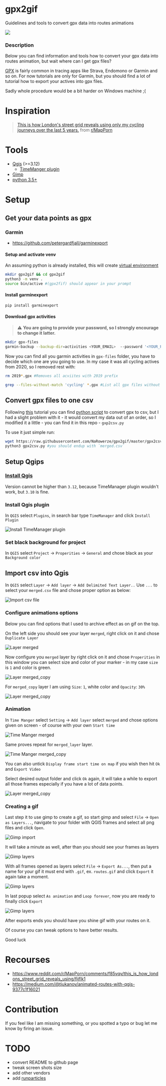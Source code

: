 # gpx2gif
Guidelines and tools to convert gpx data into routes animations

![](docs/green_loop.gif)

### Description
Below you can find information and tools how to convert your gpx data into routes animation, but wait where can I get gpx files?

[GPX](https://en.wikipedia.org/wiki/GPS_Exchange_Format) is fairly common in tracing apps like Strava, Endomono or Garmin and so on.
For now tutorials are only for Garmin, but you should find a lot of tutorial how to export your actives into gpx files.

Sadly whole procedure would be a bit harder on Windows machine ;(

# Inspiration
<blockquote class="reddit-card" data-card-created="1609448560"><a href="https://www.reddit.com/r/MapPorn/comments/f85vqv/this_is_how_londons_street_grid_reveals_using/">This is how London's street grid reveals using only my cycling journeys over the last 5 years.</a> from <a href="http://www.reddit.com/r/MapPorn">r/MapPorn</a></blockquote>

# Tools
- [Qgis](https://www.qgis.org/en/site/forusers/download.html) (>=3.12)
  - [TimeManger plugin](https://github.com/anitagraser/TimeManager)
- [Gimp](https://www.gimp.org/downloads/)
- [python 3.5+](https://www.python.org/downloads)

# Setup
## Get your data points as gpx
### Garmin
- https://github.com/petergardfjall/garminexport
#### Setup and activate venv
An assuming python is already installed, this will create [virtual environment](https://docs.python.org/3/tutorial/venv.html#introduction)
```bash
mkdir gpx2gif && cd gpx2gif
python3 -m venv .
source bin/active #(gpx2fif) should appear in your prompt
```
#### Install garminexport
```bash
pip install garminexport
```
#### Download gpx activities
> :warning:  **You are going to provide your password, so I strongly encourage to change it latter.**
```bash
mkdir gpx-files
garmin-backup --backup-dir=activities <YOUR_EMAIL>  --password '<YOUR_PASSWORD_FOR_GARMIN>' --format gpx --backup-dir ./gpx-files
```
Now you can find all you garmin activities in `gpx-files` folder, you have to decide which one are you going to use. In my case it was all cycling actives from 2020, so I removed rest with: 
```bash
rm 2019*.gpx #Removes all acviites with 2019 prefix
```
```bash
grep --files-without-match 'cycling' *.gpx #List all gpx files without cycling string in it so I removed them as well
```

## Convert gpx files to one csv
Following [this](https://medium.com/@tjukanov/animated-routes-with-qgis-9377c1f16021) tutorial you can find [python script](https://gist.githubusercontent.com/tjukanovt/9e54724221e888c2e4ac31f0bd565c91/raw/b6f0c5211a8507fe2200a38e4da1522a62bfd5ef/api_calls.py)
to convert gpx to csv, but I had a slight problem with it - 
it would convert my data out of an order, so I modified it a little - you can find it in this repo -  `gxp2csv.py`

To use it just simple run:
```bash
wget https://raw.githubusercontent.com/NaRowerze/gpx2gif/master/gpx2csv.py #grab the script
python3 gpx2csv.py #you should endup with `merged.csv`
```

## Setup Qgips
### [Install Qgis](https://www.qgis.org/en/site/forusers/download.html)
Version cannot be higher than `3.12`, because TimeManager plugin wouldn't work, but `3.10` is fine.
### Install Qgis plugin
In `QGIS` select `Plugins`, in search bar type `TimeManager` and click `Install Plugin`

![Install TimeManager plugin](docs/install_plugin.png)

### Set black background for project
In `QGIS` select `Project` -> `Properities` -> `General` and chose black as your `Background color`

## Import csv into Qgis
In `QGIS` select `Layer` -> `Add layer` -> `Add Delimited Text Layer..`
Use `...` to select your `merged.csv` file and chose proper option as below:

![Import csv file](docs/import_csv.png)

### Configure animations options
Below you can find options that I used to archive effect as on gif on the top.

On the left side you should see your layer `merged`, right click on it and chose `Duplicate Layer`

![Layer merged](docs/layers.png)

Now configure you `merged` layer by right click on it and chose `Properities` in this window you can select size and color of your marker - in my case `size` is `1` and color is green.

![Layer merged_copy](docs/merged_properties.png)

For `merged_copy` layer I am using `Size`: `1`, white color and `Opacity`: `30%`

![Layer merged_copy](docs/merged_copy_properties.png)

### Animation

In `Time Manger` select `Setting` -> `Add layer` select `merged` and chose options given on screen - of course with your own `Start time`

![Time Manger merged](docs/tm_merged.png)

Same proves repeat for `merged_layer` layer.

![Time Manger merged_copy](docs/tm_merged_copy.png)

You can also untick `Display frame start time on map` if you wish then hit `Ok` and `Export Video`

Select desired output folder and click `Ok` again, it will take a while to export all those frames especially if you have a lot of data points.

![Layer merged_copy](docs/tm_export.png)

### Creating a gif
Last step it to use gimp to create a gif, so start gimp and select `File` -> `Open as Layers...`, navigate to your folder with QGIS frames and select all png files and click `Open`.

![Gimp import](docs/gimp_import.png)

It will take a minute as well, after than you should see your frames as layers

![Gimp layers](docs/gimp_layers.png)

With all frames opened as layers select `File` -> `Export As...`, then put a name for your gif it must end with `.gif`, ex. `routes.gif` and click `Export` it again take a moment.

![Gimp layers](docs/gimp_export.png)

In last popup select `As animation` and `Loop forever`, now you are ready to finally click `Export` 

![Gimp layers](docs/gimp_export_last.png)

After exports ends you should have you shine gif with your routes on it.

Of course you can tweak options to have better results.

Good luck

# Recourses
- https://www.reddit.com/r/MapPorn/comments/f85vqv/this_is_how_londons_street_grid_reveals_using/fijflk1
- https://medium.com/@tjukanov/animated-routes-with-qgis-9377c1f16021


# Contribution
If you feel like I am missing something, or you spotted a typo or bug let me know by firing an issue.

# TODO
- convert README to github page
- tweak screen shots size
- add other vendors
- add [runparticles](https://renderfast.com/runparticles)
